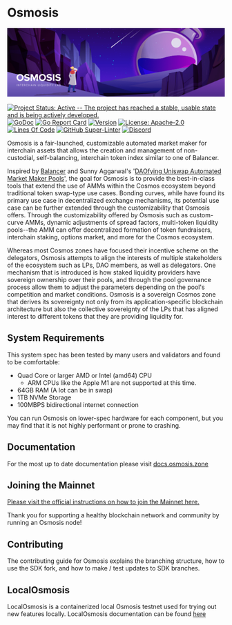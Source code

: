 # Osmosis

![Banner!](assets/banner.png)

[![Project Status: Active -- The project has reached a stable, usable
state and is being actively
developed.](https://img.shields.io/badge/repo%20status-Active-green.svg?style=flat-square)](https://www.repostatus.org/#active)
[![GoDoc](https://img.shields.io/badge/godoc-reference-blue?style=flat-square&logo=go)](https://pkg.go.dev/github.com/osmosis-labs/osmosis/v11)
[![Go Report
Card](https://goreportcard.com/badge/github.com/osmosis-labs/osmosis?style=flat-square)](https://goreportcard.com/report/github.com/osmosis-labs/osmosis/v11)
[![Version](https://img.shields.io/github/tag/osmosis-labs/osmosis.svg?style=flat-square)](https://github.com/osmosis-labs/osmosis/releases/latest)
[![License:
Apache-2.0](https://img.shields.io/github/license/osmosis-labs/osmosis.svg?style=flat-square)](https://github.com/osmosis-labs/osmosis/blob/main/LICENSE)
[![Lines Of
Code](https://img.shields.io/tokei/lines/github/osmosis-labs/osmosis?style=flat-square)](https://github.com/osmosis-labs/osmosis)
[![GitHub
Super-Linter](https://img.shields.io/github/actions/workflow/status/osmosis-labs/osmosis/lint.yml?style=flat-square&label=Lint)](https://github.com/marketplace/actions/super-linter)
[![Discord](https://badgen.net/badge/icon/discord?icon=discord&label)](https://discord.gg/osmosis)

Osmosis is a fair-launched, customizable automated market maker for
interchain assets that allows the creation and management of
non-custodial, self-balancing, interchain token index similar to one of
Balancer.

Inspired by [Balancer](http://balancer.finance/whitepaper) and Sunny
Aggarwal's '[DAOfying Uniswap Automated Market Maker
Pools](https://www.sunnya97.com/blog/daoifying-uniswap-automated-market-maker-pools)',
the goal for Osmosis is to provide the best-in-class tools that extend
the use of AMMs within the Cosmos ecosystem beyond traditional token
swap-type use cases. Bonding curves, while have found its primary use
case in decentralized exchange mechanisms, its potential use case can be
further extended through the customizability that Osmosis offers.
Through the customizability offered by Osmosis such as custom-curve AMMs,
dynamic adjustments of spread factors, multi-token liquidity pools--the AMM
can offer decentralized formation of token fundraisers, interchain
staking, options market, and more for the Cosmos ecosystem.

Whereas most Cosmos zones have focused their incentive scheme on the
delegators, Osmosis attempts to align the interests of multiple
stakeholders of the ecosystem such as LPs, DAO members, as well as
delegators. One mechanism that is introduced is how staked liquidity
providers have sovereign ownership over their pools, and through the
pool governance process allow them to adjust the parameters depending on
the pool's competition and market conditions. Osmosis is a sovereign
Cosmos zone that derives its sovereignty not only from its
application-specific blockchain architecture but also the collective
sovereignty of the LPs that has aligned interest to different tokens
that they are providing liquidity for.

## System Requirements

This system spec has been tested by many users and validators and found
to be comfortable:

- Quad Core or larger AMD or Intel (amd64) CPU
  - ARM CPUs like the Apple M1 are not supported at this time.
- 64GB RAM (A lot can be in swap)
- 1TB NVMe Storage
- 100MBPS bidirectional internet connection

You can run Osmosis on lower-spec hardware for each component, but you
may find that it is not highly performant or prone to crashing.

## Documentation

For the most up to date documentation please visit
[docs.osmosis.zone](https://docs.osmosis.zone/)

## Joining the Mainnet

[Please visit the official instructions on how to join the Mainnet
here.](https://docs.osmosis.zone/overview/validate/joining-mainnet)

Thank you for supporting a healthy blockchain network and community by
running an Osmosis node!

## Contributing

The contributing guide for Osmosis explains the branching structure, how
to use the SDK fork, and how to make / test updates to SDK branches.

## LocalOsmosis

LocalOsmosis is a containerized local Osmosis testnet used for trying out new features locally. 
LocalOsmosis documentation can be found [here](https://github.com/osmosis-labs/osmosis/tree/main/tests/localosmosis)
